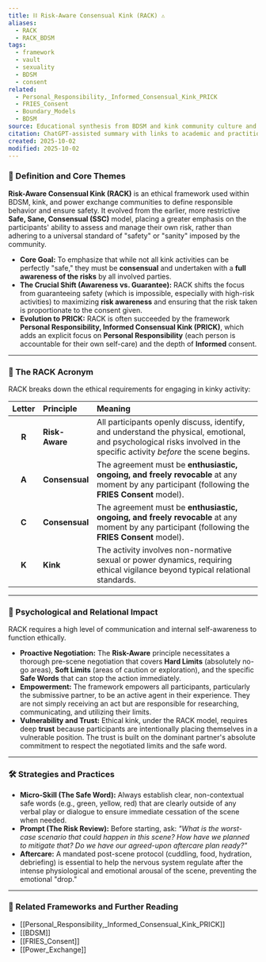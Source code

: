 ```yaml
---
title: ⛓️ Risk-Aware Consensual Kink (RACK) ⚠️
aliases:
  - RACK
  - RACK_BDSM
tags:
  - framework
  - vault
  - sexuality
  - BDSM
  - consent
related:
  - Personal_Responsibility,_Informed_Consensual_Kink_PRICK
  - FRIES_Consent
  - Boundary_Models
  - BDSM
source: Educational synthesis from BDSM and kink community culture and literature
citation: ChatGPT-assisted summary with links to academic and practitioner materials
created: 2025-10-02
modified: 2025-10-02
---
```


<!-- @format -->

### 🧩 Definition and Core Themes

**Risk-Aware Consensual Kink (RACK)** is an ethical framework used within BDSM, kink, and power exchange communities to define responsible behavior and ensure safety. It evolved from the earlier, more restrictive **Safe, Sane, Consensual (SSC)** model, placing a greater emphasis on the participants' ability to assess and manage their own risk, rather than adhering to a universal standard of "safety" or "sanity" imposed by the community.

- **Core Goal:** To emphasize that while not all kink activities can be perfectly "safe," they must be **consensual** and undertaken with a **full awareness of the risks** by all involved parties.
- **The Crucial Shift (Awareness vs. Guarantee):** RACK shifts the focus from guaranteeing safety (which is impossible, especially with high-risk activities) to maximizing **risk awareness** and ensuring that the risk taken is proportionate to the consent given.
- **Evolution to PRICK:** RACK is often succeeded by the framework **Personal Responsibility, Informed Consensual Kink (PRICK)**, which adds an explicit focus on **Personal Responsibility** (each person is accountable for their own self-care) and the depth of **Informed** consent.

---

### 🌿 The RACK Acronym

RACK breaks down the ethical requirements for engaging in kinky activity:

| Letter | Principle      | Meaning                                                                                                                                                                 |
| :----: | :------------- | :---------------------------------------------------------------------------------------------------------------------------------------------------------------------- |
| **R**  | **Risk-Aware** | All participants openly discuss, identify, and understand the physical, emotional, and psychological risks involved in the specific activity _before_ the scene begins. |
| **A**  | **Consensual** | The agreement must be **enthusiastic, ongoing, and freely revocable** at any moment by any participant (following the **FRIES Consent** model).                         |
| **C**  | **Consensual** | The agreement must be **enthusiastic, ongoing, and freely revocable** at any moment by any participant (following the **FRIES Consent** model).                         |
| **K**  | **Kink**       | The activity involves non-normative sexual or power dynamics, requiring ethical vigilance beyond typical relational standards.                                          |

---

### 🧠 Psychological and Relational Impact

RACK requires a high level of communication and internal self-awareness to function ethically.

- **Proactive Negotiation:** The **Risk-Aware** principle necessitates a thorough pre-scene negotiation that covers **Hard Limits** (absolutely no-go areas), **Soft Limits** (areas of caution or exploration), and the specific **Safe Words** that can stop the action immediately.
- **Empowerment:** The framework empowers all participants, particularly the submissive partner, to be an active agent in their experience. They are not simply receiving an act but are responsible for researching, communicating, and utilizing their limits.
- **Vulnerability and Trust:** Ethical kink, under the RACK model, requires deep **trust** because participants are intentionally placing themselves in a vulnerable position. The trust is built on the dominant partner's absolute commitment to respect the negotiated limits and the safe word.

---

### 🛠️ Strategies and Practices

- **Micro-Skill (The Safe Word):** Always establish clear, non-contextual safe words (e.g., green, yellow, red) that are clearly outside of any verbal play or dialogue to ensure immediate cessation of the scene when needed.
- **Prompt (The Risk Review):** Before starting, ask: _"What is the worst-case scenario that could happen in this scene? How have we planned to mitigate that? Do we have our agreed-upon aftercare plan ready?"_
- **Aftercare:** A mandated post-scene protocol (cuddling, food, hydration, debriefing) is essential to help the nervous system regulate after the intense physiological and emotional arousal of the scene, preventing the emotional "drop."

---

### 🔗 Related Frameworks and Further Reading

- [[Personal_Responsibility,_Informed_Consensual_Kink_PRICK]]
- [[BDSM]]
- [[FRIES_Consent]]
- [[Power_Exchange]]
